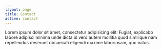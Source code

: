 ```yaml
---
layout: page
title: Contact 
active: contact
---
```


<p>Lorem ipsum dolor sit amet, consectetur adipisicing elit. Fugiat, explicabo labore adipisci minima unde dicta id vero autem mollitia quod similique nam repellendus deserunt obcaecati eligendi maxime laboriosam, quo natus.</p>